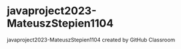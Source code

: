 # javaproject2023-MateuszStepien1104
javaproject2023-MateuszStepien1104 created by GitHub Classroom
